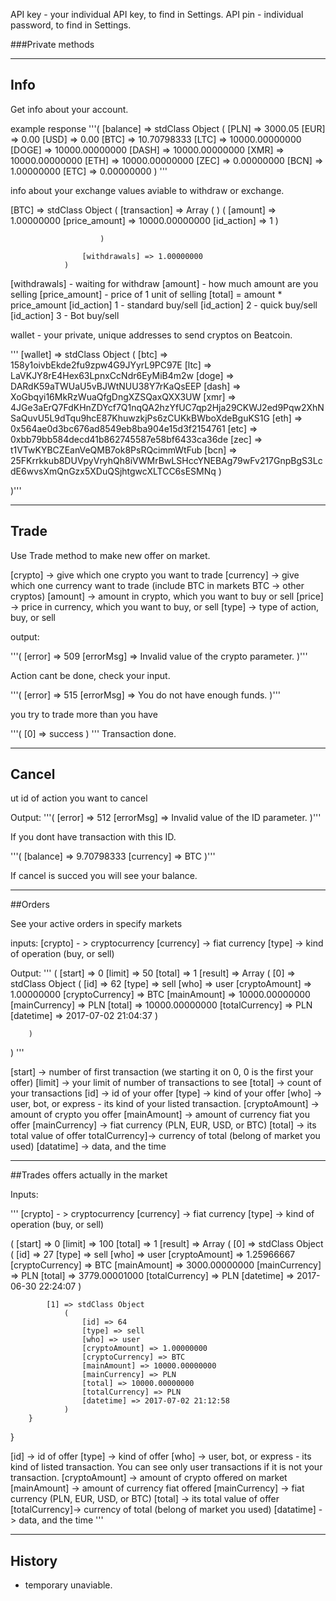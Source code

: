 API key - your individual API key, to find in Settings.
API pin - individual password, to find in Settings.


###Private methods

----
## Info

Get info about your account. 


example response
'''(
    [balance] => stdClass Object
        (
            [PLN] => 3000.05
            [EUR] => 0.00
            [USD] => 0.00
            [BTC] => 10.70798333
            [LTC] => 10000.00000000
            [DOGE] => 10000.00000000
            [DASH] => 10000.00000000
            [XMR] => 10000.00000000
            [ETH] => 10000.00000000
            [ZEC] => 0.00000000
            [BCN] => 1.00000000
            [ETC] => 0.00000000
        )
'''

info about your exchange values aviable to withdraw or exchange.


[BTC] => stdClass Object
                (
                    [transaction] => Array
                        (
                           )
                                (
                                    [amount] => 1.00000000
                                    [price_amount] => 10000.00000000
                                    [id_action] => 1
                                )

                        )

                    [withdrawals] => 1.00000000
                )

[withdrawals] - waiting for withdraw
[amount] - how much amount are you selling
[price_amount] - price of 1 unit of selling
[total] = amount * price_amount 
[id_action] 1 - standard buy/sell
[id_action] 2 - quick buy/sell
[id_action] 3 - Bot buy/sell

wallet - your private, unique addresses to send cryptos on Beatcoin.


'''    [wallet] => stdClass Object
        (
            [btc] => 158y1oivbEkde2fu9zpw4G9JYyrL9PC97E
            [ltc] => LaVKJY8rE4Hex63LpnxCcNdr6EyMiB4m2w
            [doge] => DARdK59aTWUaU5vBJWtNUU38Y7rKaQsEEP
            [dash] => XoGbqyi16MkRzWuaQfgDngXZSQaxQXX3UW
            [xmr] => 4JGe3aErQ7FdKHnZDYcf7Q1nqQA2hzYfUC7qp2Hja29CKWJ2ed9Pqw2XhNSaQuvU5L9dTqu9hcE87KhuwzkjPs6zCUKkBWboXdeBguKS1G
            [eth] => 0x564ae0d3bc676ad8549eb8ba904e15d3f2154761
            [etc] => 0xbb79bb584decd41b862745587e58bf6433ca36de
            [zec] => t1VTwKYBCZEanVeQMB7ok8PsRQcimmWtFub
            [bcn] => 25FKrrkkub8DUVpyVryhQh8iVWMrBwLSHccYNEBAg79wFv217GnpBgS3LcdE6wvsXmQnGzx5XDuQSjhtgwcXLTCC6sESMNq
        )

)'''



---


## Trade

Use Trade method to make new offer on market. 


[crypto] -> give which one crypto you want to trade
[currency] -> give which one currency want to trade (include BTC in markets BTC -> other cryptos)
[amount]  -> amount in crypto, which you want to buy or sell
[price]  -> price in currency, which you want to buy, or sell
[type]   -> type of action, buy, or sell


output:

'''(
    [error] => 509
    [errorMsg] => Invalid value of the crypto parameter.
)'''

Action cant be done, check your input.

'''(
    [error] => 515
    [errorMsg] => You do not have enough funds.
)'''

you try to trade more than you have

'''(
    [0] => success
)
'''
Transaction done. 




------

## Cancel

ut id of action you want to cancel

Output:
'''(
    [error] => 512
    [errorMsg] => Invalid value of the ID parameter.
)'''

If you dont have transaction with this ID. 


'''(
    [balance] => 9.70798333
    [currency] => BTC
)'''


If cancel is succed you will see your balance. 

-----

##Orders

See your active orders in specify markets

inputs:
[crypto] - > cryptocurrency
[currency] -> fiat currency
[type]     -> kind of operation (buy, or sell)
 

Output:
'''
(
    [start] => 0
    [limit] => 50
    [total] => 1
    [result] => Array
        (
            [0] => stdClass Object
                (
                    [id] => 62
                    [type] => sell
                    [who] => user
                    [cryptoAmount] => 1.00000000
                    [cryptoCurrency] => BTC
                    [mainAmount] => 10000.00000000
                    [mainCurrency] => PLN
                    [total] => 10000.00000000
                    [totalCurrency] => PLN
                    [datetime] => 2017-07-02 21:04:37
                )

        )

)
'''


[start] -> number of first transaction (we starting it on 0, 0 is the first your offer)
[limit] -> your limit of number of transactions to see
[total] -> count of your transactions
[id]    -> id of your offer
[type]  -> kind of your offer
[who]   -> user, bot, or express - its kind of your listed transaction.
[cryptoAmount] -> amount of crypto you offer
[mainAmount]   -> amount of currency fiat you offer
[mainCurrency] -> fiat currency (PLN, EUR, USD, or BTC)
[total]        -> its total value of offer
totalCurrency]-> currency of total (belong of market you used)
[datatime] 	   -> data, and the time 



-----

##Trades 
offers actually in the market

Inputs:


'''
[crypto] - > cryptocurrency
[currency] -> fiat currency
[type]     -> kind of operation (buy, or sell)

(
    [start] => 0
    [limit] => 100
    [total] => 1
    [result] => Array
        (
            [0] => stdClass Object
                (
                    [id] => 27
                    [type] => sell
                    [who] => user
                    [cryptoAmount] => 1.25966667
                    [cryptoCurrency] => BTC
                    [mainAmount] => 3000.00000000
                    [mainCurrency] => PLN
                    [total] => 3779.00001000
                    [totalCurrency] => PLN
                    [datetime] => 2017-06-30 22:24:07
                )

            [1] => stdClass Object
                (
                    [id] => 64
                    [type] => sell
                    [who] => user
                    [cryptoAmount] => 1.00000000
                    [cryptoCurrency] => BTC
                    [mainAmount] => 10000.00000000
                    [mainCurrency] => PLN
                    [total] => 10000.00000000
                    [totalCurrency] => PLN
                    [datetime] => 2017-07-02 21:12:58
                )
		}	
}


[id]    -> id of offer
[type]  -> kind of offer
[who]   -> user, bot, or express - its kind of listed transaction. You can see only user transactions if it is not your transaction.
[cryptoAmount] -> amount of crypto offered on market
[mainAmount]   -> amount of currency fiat offered
[mainCurrency] -> fiat currency (PLN, EUR, USD, or BTC)
[total]        -> its total value of offer
[totalCurrency]-> currency of total (belong of market you used)
[datatime] 	   -> data, and the time 
'''

-----
## History 

- temporary unaviable. 





